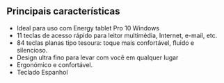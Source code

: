 ## Principais características

- Ideal para uso com Energy tablet Pro 10 Windows
- 11 teclas de acesso rápido para leitor multimédia, Internet, e-mail, etc.
- 84 teclas planas tipo tesoura: toque mais confortável, fluido e silencioso.
- Design ultra fino para levar com você em qualquer lugar
- Ergonómico e confortável.
- Teclado Espanhol


